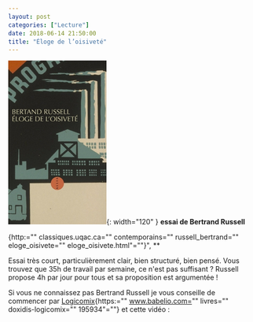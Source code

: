 ```yaml
---
layout: post
categories: ["Lecture"]
date: 2018-06-14 21:50:00
title: "Éloge de l’oisiveté"
---
```


![couverture](/assets/images/couv_lecture/loisivete.webp){: width="120" } **essai de Bertrand Russell**


{http:=""
classiques.uqac.ca="" contemporains="" russell_bertrand=""
eloge_oisivete="" eloge_oisivete.html"=""}", **

Essai très court, particulièrement clair, bien structuré, bien pensé.
Vous trouvez que 35h de travail par semaine, ce n'est pas suffisant ?
Russell propose 4h par jour pour tous et sa proposition est argumentée !

Si vous ne connaissez pas Bertrand Russell je vous conseille de
commencer par [Logicomix](){https:="" www.babelio.com="" livres=""
doxidis-logicomix="" 195934"=""} et cette vidéo :


